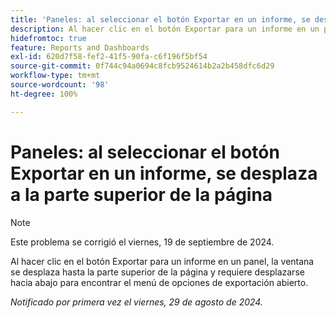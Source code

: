 ```yaml
---
title: 'Paneles: al seleccionar el botón Exportar en un informe, se desplaza a la parte superior de la página'
description: Al hacer clic en el botón Exportar para un informe en un panel, la ventana se desplaza hasta la parte superior de la página y requiere desplazarse hacia abajo para encontrar el menú de opciones de exportación abierto.
hidefromtoc: true
feature: Reports and Dashboards
exl-id: 620d7f58-fef2-41f5-90fa-c6f196f5bf54
source-git-commit: 0f744c94a0694c8fcb9524614b2a2b458dfc6d29
workflow-type: tm+mt
source-wordcount: '98'
ht-degree: 100%

---
```


# Paneles: al seleccionar el botón Exportar en un informe, se desplaza a la parte superior de la página

>[!NOTE]
>
>Este problema se corrigió el viernes, 19 de septiembre de 2024.

Al hacer clic en el botón Exportar para un informe en un panel, la ventana se desplaza hasta la parte superior de la página y requiere desplazarse hacia abajo para encontrar el menú de opciones de exportación abierto.

_Notificado por primera vez el viernes, 29 de agosto de 2024._
